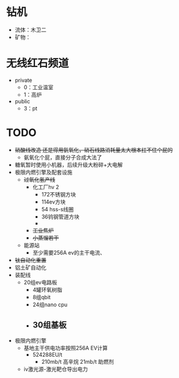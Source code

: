 # 钻机
- 流体：木卫二
- 矿物：
# 无线红石频道

- private
	- 0：工业温室
	- 1：高炉
- public
	- 3：pt
# TODO

- ~~硝酸线改造 还是得用氨氧化，硝石线路消耗量太大根本扛不住个屁的~~
	- 氨氧化个屁，直接分子合成大法了
- 糖氧暂时使用小机器，后续升级大粉碎+大电解
- 极限内燃引擎及配套设施
	- ~~过氧化氢产线~~
		- 化工厂hv 2
			- 172不锈钢方块
			- 114ev方块
			- 54 hss-s线圈
			- 36钨钢管道方块
			- 
		- ~~工业焦炉~~
		- ~~小蒸馏若干~~
	- 能源站
		- 至少需要256A ev的主干电流、
- ~~钛自动化重置~~
- 铝土矿自动化
- 装配线
	- 20组ev电路板
		- 4罐环氧树脂
		- 8组qbit
		- 24组nano cpu
		- 30组基板
			- 
- 极限内燃引擎
	- 基地主干供电功率按照256A EV计算
		- 524288EU/t
			- 210mb/t 高辛烷 21mb/t 助燃剂
	- iv激光源-激光靶仓导出电力